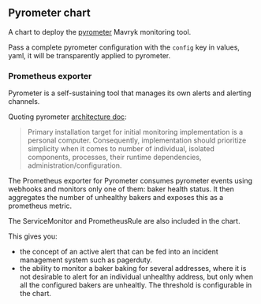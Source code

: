 ## Pyrometer chart

A chart to deploy the [pyrometer](https://gitlab.com/tezos-kiln/pyrometer) Mavryk monitoring tool.

Pass a complete pyrometer configuration with the `config` key in values, yaml, it will be transparently applied to pyrometer.

### Prometheus exporter

Pyrometer is a self-sustaining tool that manages its own alerts and alerting channels.

Quoting pyrometer [architecture doc](https://gitlab.com/tezos-kiln/pyrometer/-/blob/main/doc/monitoring.md):

> Primary installation target for initial monitoring implementation is a
personal computer. Consequently, implementation should prioritize
simplicity when it comes to number of individual, isolated components,
processes, their runtime dependencies,
administration/configuration.


The Prometheus exporter for Pyrometer consumes pyrometer events using webhooks and monitors only one of them: baker health status. It then aggregates the number of unhealthy bakers and exposes this as a prometheus metric.

The ServiceMonitor and PrometheusRule are also included in the chart.

This gives you:

* the concept of an active alert that can be fed into an incident management system such as pagerduty.
* the ability to monitor a baker baking for several addresses, where it is not desirable to alert for an individual unhealthy address, but only when all the configured bakers are unhealtly. The threshold is configurable in the chart.
